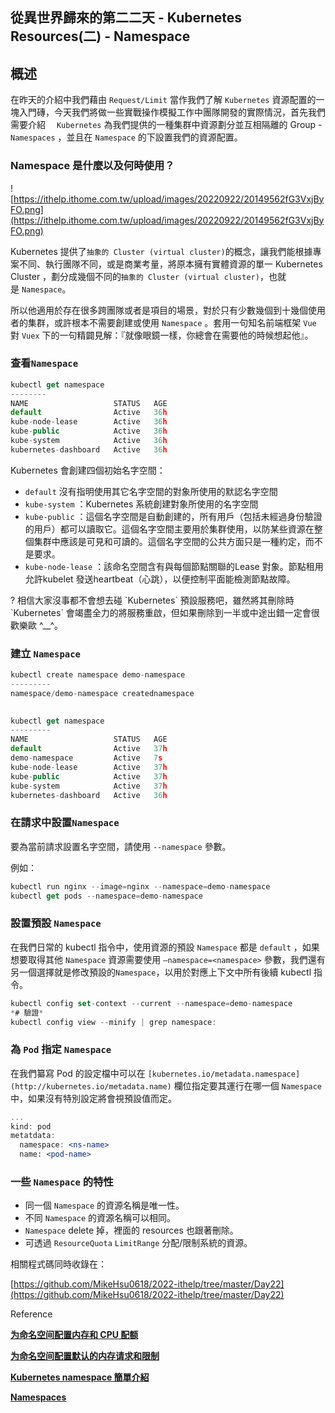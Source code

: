 從異世界歸來的第二二天 - Kubernetes Resources(二) - Namespace
---
## 概述

在昨天的介紹中我們藉由 `Request/Limit` 當作我們了解 `Kubernetes` 資源配置的一塊入門磚，今天我們將做一些實戰操作模擬工作中團隊開發的實際情況，首先我們需要介紹 　`Kubernetes` 為我們提供的一種集群中資源劃分並互相隔離的 Group - `Namespaces` ，並且在 `Namespace` 的下設置我們的資源配置。

### Namespace 是什麼以及何時使用？

![https://ithelp.ithome.com.tw/upload/images/20220922/20149562fG3VxjByFO.png](https://ithelp.ithome.com.tw/upload/images/20220922/20149562fG3VxjByFO.png)

Kubernetes 提供了`抽象的 Cluster (virtual cluster)`的概念，讓我們能根據專案不同、執行團隊不同，或是商業考量，將原本擁有實體資源的單一 Kubernetes Cluster ，劃分成幾個不同的`抽象的 Cluster (virtual cluster)`，也就是 `Namespace`。

所以他適用於存在很多跨團隊或者是項目的場景，對於只有少數幾個到十幾個使用者的集群，或許根本不需要創建或使用 `Namespace` 。套用一句知名前端框架 `Vue` 對 `Vuex` 下的一句精闢見解：『就像眼鏡一樣，你總會在需要他的時候想起他』。

### 查看`Namespace`

```jsx
kubectl get namespace
--------
NAME                   STATUS   AGE
default                Active   36h
kube-node-lease        Active   36h
kube-public            Active   36h
kube-system            Active   36h
kubernetes-dashboard   Active   36h
```

Kubernetes 會創建四個初始名字空間：

- `default` 沒有指明使用其它名字空間的對象所使用的默認名字空間
- `kube-system` ：Kubernetes 系統創建對象所使用的名字空間
- `kube-public` ：這個名字空間是自動創建的，所有用戶（包括未經過身份驗證的用戶）都可以讀取它。這個名字空間主要用於集群使用，以防某些資源在整個集群中應該是可見和可讀的。這個名字空間的公共方面只是一種約定，而不是要求。
- `kube-node-lease` ：該命名空間含有與每個節點關聯的Lease 對象。節點租用允許kubelet 發送heartbeat（心跳），以便控制平面能檢測節點故障。

<aside>
? 相信大家沒事都不會想去碰 `Kubernetes` 預設服務吧，雖然將其刪除時 `Kubernetes` 會竭盡全力的將服務重啟，但如果刪除到一半或中途出錯一定會很歡樂歐 ^__^。

</aside>

### 建立 `Namespace`

```jsx
kubectl create namespace demo-namespace
---------
namespace/demo-namespace creatednamespace     

                                                                        
kubectl get namespace
---------
NAME                   STATUS   AGE      
default                Active   37h
demo-namespace         Active   7s
kube-node-lease        Active   37h
kube-public            Active   37h
kube-system            Active   37h
kubernetes-dashboard   Active   36h
```

### 在**請求中設置**`Namespace`

要為當前請求設置名字空間，請使用 `--namespace` 參數。

例如：

```jsx
kubectl run nginx --image=nginx --namespace=demo-namespace
kubectl get pods --namespace=demo-namespace
```

### **設置預設** `Namespace`

在我們日常的 kubectl 指令中，使用資源的預設 `Namespace` 都是 `default` ，如果想要取得其他 `Namespace` 資源需要使用 `—namespace=<namespace>` 參數，我們還有另一個選擇就是修改預設的`Namespace`，以用於對應上下文中所有後續 kubectl 指令。

```jsx
kubectl config set-context --current --namespace=demo-namespace
*# 驗證*
kubectl config view --minify | grep namespace:
```

### 為 `Pod` 指定 `Namespace`

在我們纂寫 Pod 的設定檔中可以在 `[kubernetes.io/metadata.namespace](http://kubernetes.io/metadata.name)` 欄位指定要其運行在哪一個 `Namespace` 中，如果沒有特別設定將會視預設值而定。

```jsx
...
kind: pod
metatdata:
  namespace: <ns-name>
  name: <pod-name>
```

### 一些 `Namespace` 的特性

- 同一個 `Namespace` 的資源名稱是唯一性。
- 不同 `Namespace` 的資源名稱可以相同。
- `Namespace` delete 掉，裡面的 resources 也跟著刪除。
- 可透過 `ResourceQuota` `LimitRange` 分配/限制系統的資源。

相關程式碼同時收錄在：

[https://github.com/MikeHsu0618/2022-ithelp/tree/master/Day22](https://github.com/MikeHsu0618/2022-ithelp/tree/master/Day22)

Reference

****[为命名空间配置内存和 CPU 配额](https://kubernetes.io/zh-cn/docs/tasks/administer-cluster/manage-resources/quota-memory-cpu-namespace/)****

****[为命名空间配置默认的内存请求和限制](https://kubernetes.io/zh-cn/docs/tasks/administer-cluster/manage-resources/memory-default-namespace/)****

****[Kubernetes namespace 簡單介紹](https://sean22492249.medium.com/kubernetes-namespace-%E7%B0%A1%E5%96%AE%E4%BB%8B%E7%B4%B9-c48386949844)****

****[Namespaces](https://kubernetes.io/docs/concepts/overview/working-with-objects/namespaces/)****
